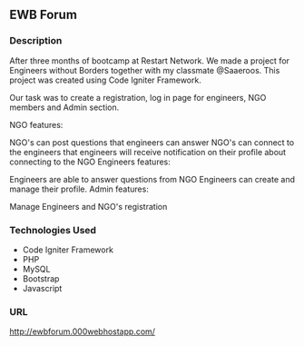 ## EWB Forum

### Description 
 After three months of bootcamp at Restart Network. We made a project for Engineers without Borders together with my classmate @Saaeroos. This project was created using Code Igniter Framework.

Our task was to create a registration, log in page for engineers, NGO members and Admin section.

NGO features:

NGO's can post questions that engineers can answer NGO's can connect to the engineers that engineers will receive notification on their profile about connecting to the NGO Engineers features:

Engineers are able to answer questions from NGO Engineers can create and manage their profile. Admin features:

Manage Engineers and NGO's registration

### Technologies Used 
* Code Igniter Framework 
* PHP 
* MySQL 
* Bootstrap
* Javascript

### URL 
http://ewbforum.000webhostapp.com/
